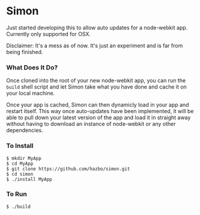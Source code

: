# Simon

Just started developing this to allow auto updates for a node-webkit app.
Currently only supported for OSX.

Disclaimer: It's a mess as of now. It's just an experiment and is far from
being finished.

### What Does It Do?
Once cloned into the root of your new node-webkit app, you can run the
`build` shell script and let Simon take what you have done and cache it
on your local machine.

Once your app is cached, Simon can then dynamicly load in your app and
restart itself. This way once auto-updates have been implemented, it
will be able to pull down your latest version of the app and load it
in straight away without having to download an instance of node-webkit
or any other dependencies.

### To Install

	$ mkdir MyApp
	$ cd MyApp
	$ git clone https://github.com/hazbo/simon.git
	$ cd simon
	$ ./install MyApp

### To Run

	$ ./build

